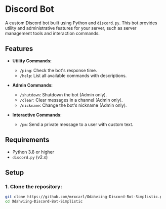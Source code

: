 # Discord Bot

A custom Discord bot built using Python and `discord.py`. This bot provides utility and administrative features for your server, such as server management tools and interaction commands.

## Features

- **Utility Commands**:
  - `/ping`: Check the bot's response time.
  - `/help`: List all available commands with descriptions.

- **Admin Commands**:
  - `/shutdown`: Shutdown the bot (Admin only).
  - `/clear`: Clear messages in a channel (Admin only).
  - `/nickname`: Change the bot's nickname (Admin only).

- **Interactive Commands**:
  - `/pm`: Send a private message to a user with custom text.

## Requirements

- Python 3.8 or higher
- `discord.py` (v2.x)

## Setup

### 1. Clone the repository:

```bash
git clone https://github.com/mrxcarl/Odahviing-Discord-Bot-Simplistic.git
cd Odahviing-Discord-Bot-Simplistic
